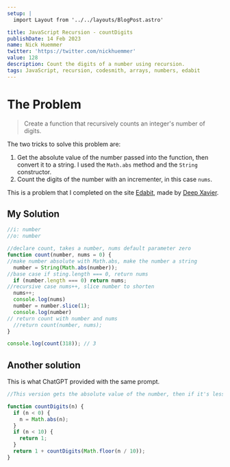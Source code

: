 ```yaml
---
setup: |
  import Layout from '../../layouts/BlogPost.astro'

title: JavaScript Recursion - countDigits
publishDate: 14 Feb 2023
name: Nick Huemmer
twitter: 'https://twitter.com/nickhuemmer'
value: 128
description: Count the digits of a number using recursion.
tags: JavaScript, recursion, codesmith, arrays, numbers, edabit
---
```


# The Problem

>Create a function that recursively counts an integer's number of digits.

The two tricks to solve this problem are: 

1. Get the absolute value of the number passed into the function, then convert it to a string.  I used the `Math.abs` method and the `String` constructor.
2. Count the digits of the number with an incrementer, in this case `nums`.

This is a problem that I completed on the site [Edabit](https://edabit.com/challenge/uL2Hi8Aj3FDgW9F7q), made by [Deep Xavier](https://edabit.com/user/a777e8chPvJkY3tKa).


## My Solution

```javascript
//i: number
//o: number

//declare count, takes a number, nums default parameter zero
function count(number, nums = 0) {
//make number absolute with Math.abs, make the number a string
  number = String(Math.abs(number));
//base case if sting.length === 0, return nums
  if (number.length === 0) return nums;
//recursive case nums++, slice number to shorten
  nums++;
  console.log(nums)
  number = number.slice(1);
  console.log(number)
// return count with number and nums
  //return count(number, nums);
}

console.log(count(318)); // 3
```

## Another solution 
This is what ChatGPT provided with the same prompt.

```javascript
//This version gets the absolute value of the number, then if it's less than 10, will return 1.  If greater than 10, it adds one to the recursive result of countDigits until it's less than 10.

function countDigits(n) {
  if (n < 0) {
    n = Math.abs(n);
  }
  if (n < 10) {
    return 1;
  }
  return 1 + countDigits(Math.floor(n / 10));
}

```
